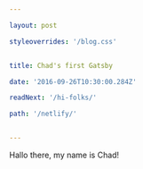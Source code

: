 ```yaml
---

layout: post

styleoverrides: '/blog.css'


title: Chad's first Gatsby

date: '2016-09-26T10:30:00.284Z'

readNext: '/hi-folks/'

path: '/netlify/'


---
```


Hallo there, my name is Chad!